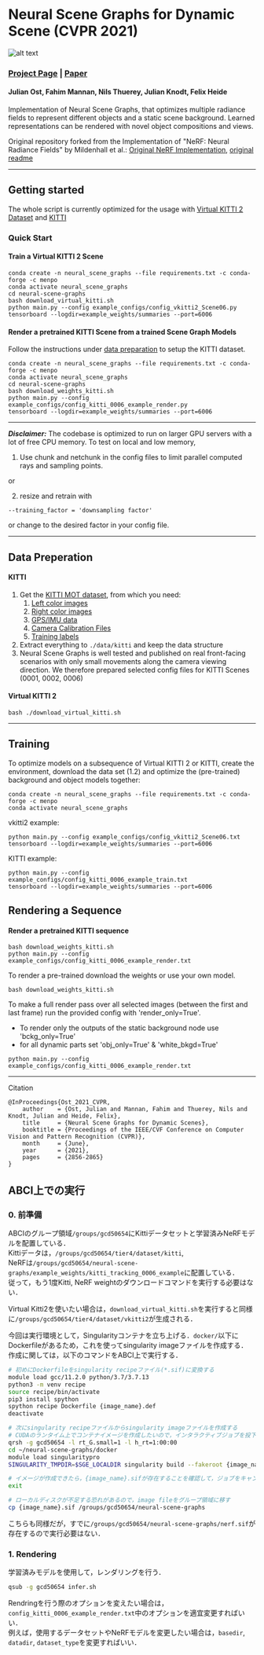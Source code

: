 # Neural Scene Graphs for Dynamic Scene (CVPR 2021)

![alt text](https://light.princeton.edu/wp-content/uploads/2021/02/scene_graph_isometric_small.png)

### [Project Page](https://light.princeton.edu/publication/neural-scene-graphs) | [Paper](https://openaccess.thecvf.com/content/CVPR2021/html/Ost_Neural_Scene_Graphs_for_Dynamic_Scenes_CVPR_2021_paper.html)

#### Julian Ost, Fahim Mannan, Nils Thuerey, Julian Knodt, Felix Heide

Implementation of Neural Scene Graphs, that optimizes multiple radiance fields to represent different
objects and a static scene background. Learned representations can be rendered with novel object
compositions and views. 

Original repository forked from the Implementation of "NeRF: Neural Radiance Fields" by Mildenhall et al.:
[Original NeRF Implementation](https://github.com/bmild/nerf), [original readme](./nerf_license/README.md)

---

## Getting started

The whole script is currently optimized for the usage with
[Virtual KITTI 2 
Dataset](https://europe.naverlabs.com/research/computer-vision/proxy-virtual-worlds-vkitti-2/)
 and
[KITTI](http://www.cvlibs.net/datasets/kitti/)

### Quick Start
#### Train a Virtual KITTI 2 Scene

```
conda create -n neural_scene_graphs --file requirements.txt -c conda-forge -c menpo
conda activate neural_scene_graphs
cd neural-scene-graphs
bash download_virtual_kitti.sh
python main.py --config example_configs/config_vkitti2_Scene06.py
tensorboard --logdir=example_weights/summaries --port=6006
```
#### Render a pretrained KITTI Scene from a trained Scene Graph Models
Follow the instructions under [data preparation](#data-preperation) to setup the KITTI dataset.

```
conda create -n neural_scene_graphs --file requirements.txt -c conda-forge -c menpo
conda activate neural_scene_graphs
cd neural-scene-graphs
bash download_weights_kitti.sh
python main.py --config example_configs/config_kitti_0006_example_render.py
tensorboard --logdir=example_weights/summaries --port=6006
```

---
**_Disclaimer:_** The codebase is optimized to run on larger GPU servers with a lot of free CPU memory. To test on local and low memory, 

1. Use chunk and netchunk in the config files to limit parallel computed rays and sampling points.
   
or

2. resize and retrain with 
```
--training_factor = 'downsampling factor'
```
or change to the desired factor in your config file.

---

## Data Preperation
#### KITTI

1. Get the [KITTI MOT dataset](http://www.cvlibs.net/datasets/kitti/eval_tracking.php), from which you need:
   1. [Left color images](http://www.cvlibs.net/download.php?file=data_tracking_image_2.zip)
   2. [Right color images](http://www.cvlibs.net/download.php?file=data_tracking_image_3.zip)
   3. [GPS/IMU data](http://www.cvlibs.net/download.php?file=data_tracking_oxts.zip)
   4. [Camera Calibration Files](http://www.cvlibs.net/download.php?file=data_tracking_calib.zip)
   5. [Training labels](http://www.cvlibs.net/download.php?file=data_tracking_label_2.zip)
2. Extract everything to ```./data/kitti``` and keep the data structure
3. Neural Scene Graphs is well tested and published on real front-facing scenarios with only small movements along the camera viewing direction. We therefore prepared selected config files for KITTI Scenes (0001, 0002, 0006)

#### Virtual KITTI 2

```
bash ./download_virtual_kitti.sh
```
---
## Training


To optimize models on a subsequence of Virtual KITTI 2 or KITTI, create the environment,
download the data set (1.2) and optimize the (pre-trained) background and object
models together:

```
conda create -n neural_scene_graphs --file requirements.txt -c conda-forge -c menpo
conda activate neural_scene_graphs
```

vkitti2 example:
```
python main.py --config example_configs/config_vkitti2_Scene06.txt
tensorboard --logdir=example_weights/summaries --port=6006
```
KITTI example:
```
python main.py --config example_configs/config_kitti_0006_example_train.txt
tensorboard --logdir=example_weights/summaries --port=6006
```


## Rendering a Sequence

#### Render a pretrained KITTI sequence
```
bash download_weights_kitti.sh
python main.py --config example_configs/config_kitti_0006_example_render.txt
```

To render a pre-trained download the weights or use your own model.
```
bash download_weights_kitti.sh
```
To make a full render pass over all selected images (between the first and last frame) run the provided config with 'render_only=True'.
- To render only the outputs of the static background node use 'bckg_only=True'
- for all dynamic parts set 'obj_only=True' & 'white_bkgd=True'
```
python main.py --config example_configs/config_kitti_0006_example_render.txt
```

---

Citation
```
@InProceedings{Ost_2021_CVPR,
    author    = {Ost, Julian and Mannan, Fahim and Thuerey, Nils and Knodt, Julian and Heide, Felix},
    title     = {Neural Scene Graphs for Dynamic Scenes},
    booktitle = {Proceedings of the IEEE/CVF Conference on Computer Vision and Pattern Recognition (CVPR)},
    month     = {June},
    year      = {2021},
    pages     = {2856-2865}
}
```

## ABCI上での実行

### 0. 前準備
ABCIのグループ領域`/groups/gcd50654`にKittiデータセットと学習済みNeRFモデルを配置している．<br>
Kittiデータは，`/groups/gcd50654/tier4/dataset/kitti`, <br>NeRFは`/groups/gcd50654/neural-scene-graphs/example_weights/kitti_tracking_0006_example`に配置している．<br>
従って，もう1度Kitti, NeRF weightのダウンロードコマンドを実行する必要はない．

Virtual Kitti2を使いたい場合は，`download_virtual_kitti.sh`を実行すると同様に`/groups/gcd50654/tier4/dataset/vkitti2`が生成される．<br>

今回は実行環境として，Singularityコンテナを立ち上げる．`docker/`以下にDockerfileがあるため，これを使ってsingularity imageファイルを作成する．<br>
作成に関しては，以下のコマンドをABCI上で実行する．

```bash
# 初めにDockerfileをsingularity recipeファイル(*.sif)に変換する
module load gcc/11.2.0 python/3.7/3.7.13
python3 -m venv recipe 
source recipe/bin/activate
pip3 install spython
spython recipe Dockerfile {image_name}.def
deactivate

# 次にsingularity recipeファイルからsingularity imageファイルを作成する
# CUDAのランタイム上でコンテナイメージを作成したいので，インタラクティブジョブを投下する
qrsh -g gcd50654 -l rt_G.small=1 -l h_rt=1:00:00
cd ~/neural-scene-graphs/docker
module load singularitypro 
SINGULARITY_TMPDIR=$SGE_LOCALDIR singularity build --fakeroot {image_name}.sif {image_name}.def

# イメージが作成できたら，{image_name}.sifが存在することを確認して，ジョブをキャンセルする
exit

# ローカルディスクが不足する恐れがあるので，image fileをグループ領域に移す
cp {image_name}.sif /groups/gcd50654/neural-scene-graphs
```

こちらも同様だが，すでに`/groups/gcd50654/neural-scene-graphs/nerf.sif`が存在するので実行必要はない．

### 1. Rendering 
学習済みモデルを使用して，レンダリングを行う．
```bash 
qsub -g gcd50654 infer.sh
```

Rendringを行う際のオプションを変えたい場合は，`config_kitti_0006_example_render.txt`中のオプションを適宜変更すればいい．<br>
例えば，使用するデータセットやNeRFモデルを変更したい場合は，`basedir`, `datadir`, `dataset_type`を変更すればいい．
